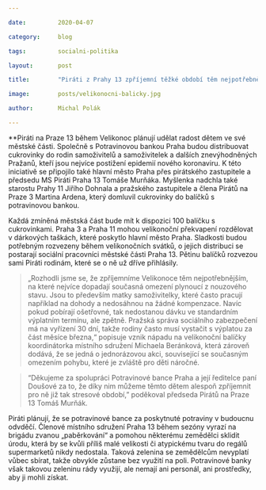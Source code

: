 ```yaml
---

date:         2020-04-07

category:     blog

tags:         socialni-politika

layout:       post

title:        "Piráti z Prahy 13 zpříjemní těžké období těm nejpotřebnějším velikonočním balíčkem"

image:        posts/velikonocni-balicky.jpg

author:       Michal Polák

---
```




**Piráti na Praze 13 během Velikonoc plánují udělat radost dětem ve své městské části. Společně s Potravinovou bankou Praha budou distribuovat cukrovinky do rodin samoživitelů a samoživitelek a dalších znevýhodněných Pražanů, kteří jsou nejvíce postižení epidemií nového koronaviru. K této iniciativě se připojilo také hlavní město Praha přes pirátského zastupitele a předsedu MS Piráti Praha 13 Tomáše Murňáka. Myšlenka nadchla také starostu Prahy 11 Jiřího Dohnala a pražského zastupitele a člena Pirátů na Praze 3 Martina Ardena, který domluvil cukrovinky do balíčků s potravinovou bankou.

Každá zmíněná městská část bude mít k dispozici 100 balíčku s cukrovinkami. Praha 3 a Praha 11 mohou velikonoční překvapení rozdělovat v dárkových taškách, které poskytlo hlavní město Praha. Sladkosti budou potřebným rozvezeny během velikonočních svátků, o jejich distribuci se postarají sociální pracovníci městské části Praha 13. Pětinu balíčků rozvezou sami Piráti rodinám, které se o ně už dříve přihlásily.

> „Rozhodli jsme se, že zpříjemníme Velikonoce těm nejpotřebnějším, na které nejvíce dopadají současná omezení plynoucí z nouzového stavu. Jsou to především matky samoživitelky, které často pracují například na dohody a nedosáhnou na žádné kompenzace. Navíc pokud pobírají ošetřovné, tak nedostanou dávku ve standardním výplatním termínu, ale zpětně. Pražská správa sociálního zabezpečení má na vyřízení 30 dní, takže rodiny často musí vystačit s výplatou za část měsíce března,“ popisuje vznik nápadu na velikonoční balíčky koordinátorka místního sdružení Michaela Beránková, která zároveň dodává, že se jedná o jednorázovou akci, související se současným omezením pohybu, které je zvláště pro děti náročné.

> “Děkujeme za spolupráci Potravinové bance Praha a její ředitelce paní Doušové za to, že díky nim můžeme těmto dětem alespoň zpříjemnit pro ně již tak stresové období,” poděkoval předseda Pirátů na Praze 13 Tomáš Murňák.

Piráti plánují, že se potravinové bance za poskytnuté potraviny v budoucnu odvděčí. Členové místního sdružení Praha 13 během sezóny vyrazí na brigádu zvanou „paběrkování“ a pomohou některému zemědělci sklidit úrodu, která by se kvůli příliš malé velikosti či atypickému tvaru do regálů supermarketů nikdy nedostala. Taková zelenina se zemědělcům nevyplatí vůbec sbírat, takže obvykle zůstane bez využití na poli. Potravinové banky však takovou zeleninu rády využijí, ale nemají ani personál, ani prostředky, aby ji mohli získat. 

